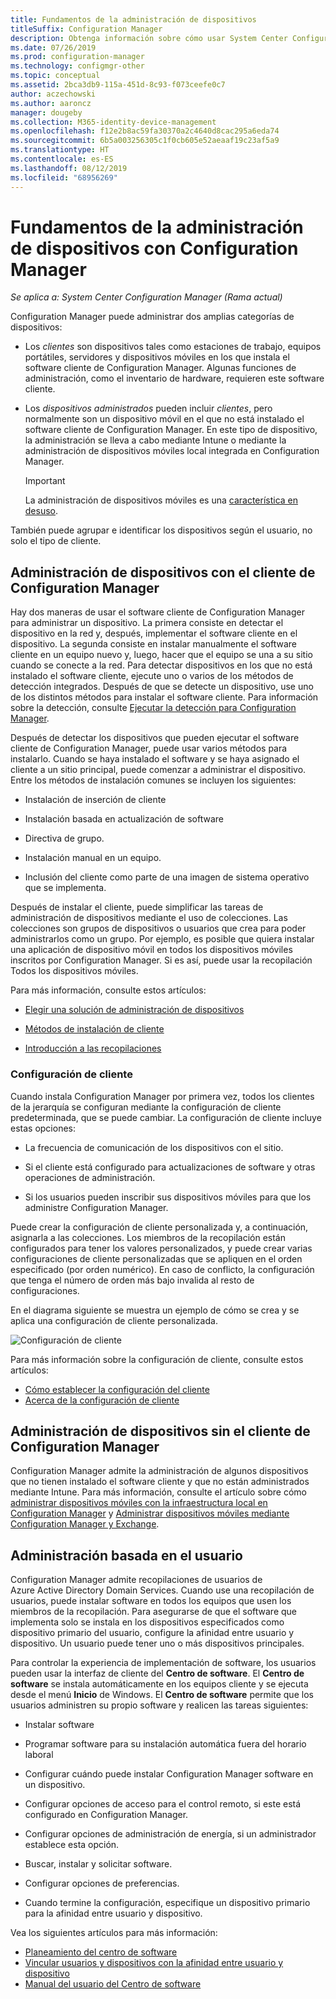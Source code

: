 ```yaml
---
title: Fundamentos de la administración de dispositivos
titleSuffix: Configuration Manager
description: Obtenga información sobre cómo usar System Center Configuration Manager para administrar dispositivos.
ms.date: 07/26/2019
ms.prod: configuration-manager
ms.technology: configmgr-other
ms.topic: conceptual
ms.assetid: 2bca3db9-115a-451d-8c93-f073ceefe0c7
author: aczechowski
ms.author: aaroncz
manager: dougeby
ms.collection: M365-identity-device-management
ms.openlocfilehash: f12e2b8ac59fa30370a2c4640d8cac295a6eda74
ms.sourcegitcommit: 6b5a003256305c1f0cb605e52aeaaf19c23af5a9
ms.translationtype: HT
ms.contentlocale: es-ES
ms.lasthandoff: 08/12/2019
ms.locfileid: "68956269"
---
```

# <a name="fundamentals-of-managing-devices-with-configuration-manager"></a>Fundamentos de la administración de dispositivos con Configuration Manager

*Se aplica a: System Center Configuration Manager (Rama actual)*

Configuration Manager puede administrar dos amplias categorías de dispositivos:

- Los *clientes* son dispositivos tales como estaciones de trabajo, equipos portátiles, servidores y dispositivos móviles en los que instala el software cliente de Configuration Manager. Algunas funciones de administración, como el inventario de hardware, requieren este software cliente.  

- Los *dispositivos administrados* pueden incluir *clientes*, pero normalmente son un dispositivo móvil en el que no está instalado el software cliente de Configuration Manager. En este tipo de dispositivo, la administración se lleva a cabo mediante Intune o mediante la administración de dispositivos móviles local integrada en Configuration Manager.

    > [!Important]  
    > La administración de dispositivos móviles es una [característica en desuso](/sccm/mdm/understand/hybrid-mobile-device-management).

También puede agrupar e identificar los dispositivos según el usuario, no solo el tipo de cliente.

## <a name="managing-devices-with-the-configuration-manager-client"></a>Administración de dispositivos con el cliente de Configuration Manager

Hay dos maneras de usar el software cliente de Configuration Manager para administrar un dispositivo. La primera consiste en detectar el dispositivo en la red y, después, implementar el software cliente en el dispositivo. La segunda consiste en instalar manualmente el software cliente en un equipo nuevo y, luego, hacer que el equipo se una a su sitio cuando se conecte a la red. Para detectar dispositivos en los que no está instalado el software cliente, ejecute uno o varios de los métodos de detección integrados. Después de que se detecte un dispositivo, use uno de los distintos métodos para instalar el software cliente. Para información sobre la detección, consulte [Ejecutar la detección para Configuration Manager](/sccm/core/servers/deploy/configure/run-discovery).  

Después de detectar los dispositivos que pueden ejecutar el software cliente de Configuration Manager, puede usar varios métodos para instalarlo. Cuando se haya instalado el software y se haya asignado el cliente a un sitio principal, puede comenzar a administrar el dispositivo. Entre los métodos de instalación comunes se incluyen los siguientes:

- Instalación de inserción de cliente

- Instalación basada en actualización de software

- Directiva de grupo.

- Instalación manual en un equipo.

- Inclusión del cliente como parte de una imagen de sistema operativo que se implementa.  

Después de instalar el cliente, puede simplificar las tareas de administración de dispositivos mediante el uso de colecciones. Las colecciones son grupos de dispositivos o usuarios que crea para poder administrarlos como un grupo. Por ejemplo, es posible que quiera instalar una aplicación de dispositivo móvil en todos los dispositivos móviles inscritos por Configuration Manager. Si es así, puede usar la recopilación Todos los dispositivos móviles.  

Para más información, consulte estos artículos:  

- [Elegir una solución de administración de dispositivos](/sccm/core/plan-design/choose-a-device-management-solution)  

- [Métodos de instalación de cliente](/sccm/core/clients/deploy/plan/client-installation-methods)  

- [Introducción a las recopilaciones](/sccm/core/clients/manage/collections/introduction-to-collections)  

### <a name="client-settings"></a>Configuración de cliente

Cuando instala Configuration Manager por primera vez, todos los clientes de la jerarquía se configuran mediante la configuración de cliente predeterminada, que se puede cambiar. La configuración de cliente incluye estas opciones:

- La frecuencia de comunicación de los dispositivos con el sitio.

- Si el cliente está configurado para actualizaciones de software y otras operaciones de administración.

- Si los usuarios pueden inscribir sus dispositivos móviles para que los administre Configuration Manager.  

Puede crear la configuración de cliente personalizada y, a continuación, asignarla a las colecciones. Los miembros de la recopilación están configurados para tener los valores personalizados, y puede crear varias configuraciones de cliente personalizadas que se apliquen en el orden especificado (por orden numérico). En caso de conflicto, la configuración que tenga el número de orden más bajo invalida al resto de configuraciones.  

En el diagrama siguiente se muestra un ejemplo de cómo se crea y se aplica una configuración de cliente personalizada.  

![Configuración de cliente](media/ClientSettings.gif)  

Para más información sobre la configuración de cliente, consulte estos artículos:

- [Cómo establecer la configuración del cliente](/sccm/core/clients/deploy/configure-client-settings)
- [Acerca de la configuración de cliente](/sccm/core/clients/deploy/about-client-settings)


## <a name="managing-devices-without-the-configuration-manager-client"></a>Administración de dispositivos sin el cliente de Configuration Manager

Configuration Manager admite la administración de algunos dispositivos que no tienen instalado el software cliente y que no están administrados mediante Intune. Para más información, consulte el artículo sobre cómo [administrar dispositivos móviles con la infraestructura local en Configuration Manager](/sccm/mdm/understand/manage-mobile-devices-with-on-premises-infrastructure) y [Administrar dispositivos móviles mediante Configuration Manager y Exchange](/sccm/mdm/deploy-use/manage-mobile-devices-with-exchange-activesync).  

## <a name="user-based-management"></a>Administración basada en el usuario

Configuration Manager admite recopilaciones de usuarios de Azure Active Directory Domain Services. Cuando use una recopilación de usuarios, puede instalar software en todos los equipos que usen los miembros de la recopilación. Para asegurarse de que el software que implementa solo se instala en los dispositivos especificados como dispositivo primario del usuario, configure la afinidad entre usuario y dispositivo. Un usuario puede tener uno o más dispositivos principales.  

Para controlar la experiencia de implementación de software, los usuarios pueden usar la interfaz de cliente del **Centro de software**. El **Centro de software** se instala automáticamente en los equipos cliente y se ejecuta desde el menú **Inicio** de Windows. El **Centro de software** permite que los usuarios administren su propio software y realicen las tareas siguientes:  

- Instalar software  

- Programar software para su instalación automática fuera del horario laboral  

- Configurar cuándo puede instalar Configuration Manager software en un dispositivo.  

- Configurar opciones de acceso para el control remoto, si este está configurado en Configuration Manager.  

- Configurar opciones de administración de energía, si un administrador establece esta opción.  

- Buscar, instalar y solicitar software.

- Configurar opciones de preferencias.

- Cuando termine la configuración, especifique un dispositivo primario para la afinidad entre usuario y dispositivo.

Vea los siguientes artículos para más información:

- [Planeamiento del centro de software](/sccm/apps/plan-design/plan-for-software-center)
- [Vincular usuarios y dispositivos con la afinidad entre usuario y dispositivo](/sccm/apps/deploy-use/link-users-and-devices-with-user-device-affinity)
- [Manual del usuario del Centro de software](/sccm/core/understand/software-center)
